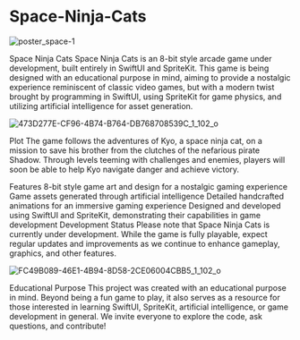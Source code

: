 # Space-Ninja-Cats

![poster_space-1](https://github.com/elyahk/Space-Ninja/assets/113534388/2128c1dd-e3ac-4d33-9949-8deaba662a82)


Space Ninja Cats
Space Ninja Cats is an 8-bit style arcade game under development, built entirely in SwiftUI and SpriteKit. This game is being designed with an educational purpose in mind, aiming to provide a nostalgic experience reminiscent of classic video games, but with a modern twist brought by programming in SwiftUI, using SpriteKit for game physics, and utilizing artificial intelligence for asset generation.

![473D277E-CF96-4B74-B764-DB768708539C_1_102_o](https://github.com/elyahk/Space-Ninja/assets/113534388/22af51eb-f9ec-43cb-ad1b-b40b97d3326a)



Plot
The game follows the adventures of Kyo, a space ninja cat, on a mission to save his brother from the clutches of the nefarious pirate Shadow. Through levels teeming with challenges and enemies, players will soon be able to help Kyo navigate danger and achieve victory.

Features
8-bit style game art and design for a nostalgic gaming experience
Game assets generated through artificial intelligence
Detailed handcrafted animations for an immersive gaming experience
Designed and developed using SwiftUI and SpriteKit, demonstrating their capabilities in game development
Development Status
Please note that Space Ninja Cats is currently under development. While the game is fully playable, expect regular updates and improvements as we continue to enhance gameplay, graphics, and other features.



![FC49B089-46E1-4B94-8D58-2CE06004CBB5_1_102_o](https://github.com/elyahk/Space-Ninja/assets/113534388/dc7ec04e-a542-4921-9325-2059f97390c2)



Educational Purpose
This project was created with an educational purpose in mind. Beyond being a fun game to play, it also serves as a resource for those interested in learning SwiftUI, SpriteKit, artificial intelligence, or game development in general. We invite everyone to explore the code, ask questions, and contribute!
